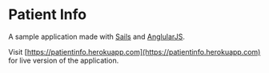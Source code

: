 # Patient Info

A sample application made with [Sails](http://sailsjs.org) and [AnglularJS](https://angularjs.org).

Visit [https://patientinfo.herokuapp.com](https://patientinfo.herokuapp.com) for live version of the application.
